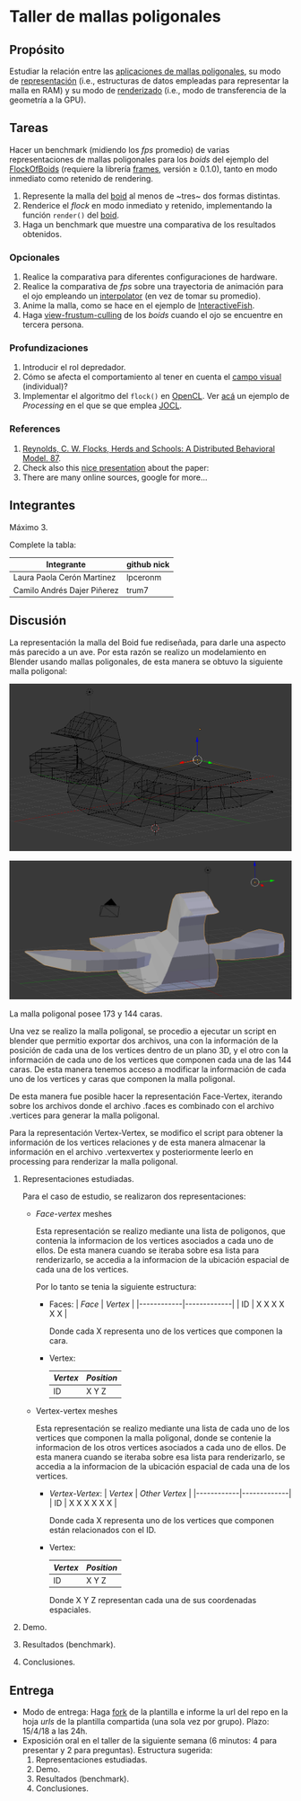 # Taller de mallas poligonales

## Propósito

Estudiar la relación entre las [aplicaciones de mallas poligonales](https://github.com/VisualComputing/representation), su modo de [representación](https://en.wikipedia.org/wiki/Polygon_mesh) (i.e., estructuras de datos empleadas para representar la malla en RAM) y su modo de [renderizado](https://processing.org/tutorials/pshape/) (i.e., modo de transferencia de la geometría a la GPU).

## Tareas

Hacer un benchmark (midiendo los *fps* promedio) de varias representaciones de mallas poligonales para los _boids_ del ejemplo del [FlockOfBoids](https://github.com/VisualComputing/framesjs/tree/processing/examples/Advanced/FlockOfBoids) (requiere la librería [frames](https://github.com/VisualComputing/framesjs/releases), versión ≥ 0.1.0), tanto en modo inmediato como retenido de rendering.

1. Represente la malla del [boid](https://github.com/VisualComputing/framesjs/blob/processing/examples/Advanced/FlockOfBoids/Boid.pde) al menos de ~tres~ dos formas distintas.
2. Renderice el _flock_ en modo inmediato y retenido, implementando la función ```render()``` del [boid](https://github.com/VisualComputing/framesjs/blob/processing/examples/Advanced/FlockOfBoids/Boid.pde).
3. Haga un benchmark que muestre una comparativa de los resultados obtenidos.

### Opcionales

1. Realice la comparativa para diferentes configuraciones de hardware.
2. Realice la comparativa de *fps* sobre una trayectoria de animación para el ojo empleando un [interpolator](https://github.com/VisualComputing/framesjs/tree/processing/examples/Basics/B8_Interpolation2) (en vez de tomar su promedio).
3. Anime la malla, como se hace en el ejemplo de [InteractiveFish](https://github.com/VisualComputing/framesjs/tree/processing/examples/ik/InteractiveFish).
4. Haga [view-frustum-culling](https://github.com/VisualComputing/framesjs/tree/processing/examples/Demos/ViewFrustumCulling) de los _boids_ cuando el ojo se encuentre en tercera persona.

### Profundizaciones

1. Introducir el rol depredador.
2. Cómo se afecta el comportamiento al tener en cuenta el [campo visual](https://es.wikipedia.org/wiki/Campo_visual) (individual)?
3. Implementar el algoritmo del ```flock()``` en [OpenCL](https://en.wikipedia.org/wiki/OpenCL). Ver [acá](https://www.youtube.com/watch?v=4NU37rPOAsk) un ejemplo de *Processing* en el que se que emplea [JOCL](http://www.jocl.org/).

### References

1. [Reynolds, C. W. Flocks, Herds and Schools: A Distributed Behavioral Model. 87](http://www.cs.toronto.edu/~dt/siggraph97-course/cwr87/).
2. Check also this [nice presentation](https://pdfs.semanticscholar.org/73b1/5c60672971c44ef6304a39af19dc963cd0af.pdf) about the paper:
3. There are many online sources, google for more...

## Integrantes

Máximo 3.

Complete la tabla:

| Integrante | github nick |
|------------|-------------|
| Laura Paola Cerón Martinez       | lpceronm        |
| Camilo Andrés Dajer Piñerez      | trum7           |

## Discusión

  La representación la malla del Boid fue rediseñada, para darle una aspecto más parecido a un ave. Por esta razón se realizo un modelamiento en Blender usando mallas poligonales, de esta manera se obtuvo la siguiente malla poligonal:


  ![alt](./images/editmode.png)

  ![alt](./images/solid.png)

  La malla poligonal posee 173 y 144 caras.

  Una vez se realizo la malla poligonal, se procedio a ejecutar un script en blender que permitio exportar dos archivos, una con la información de la posición de cada una de los vertices dentro de un plano 3D, y el otro con la información de cada uno de los vertices que componen cada una de las 144 caras. De esta manera tenemos acceso a modificar la información de cada uno de los vertices y caras que componen la malla poligonal.

  De esta manera fue posible hacer la representación Face-Vertex, iterando sobre los archivos donde el archivo .faces es combinado con el archivo .vertices para generar la malla poligonal.

  Para la representación Vertex-Vertex, se modifico el script para obtener la información de los vertices relaciones y de esta manera almacenar la información en el archivo .vertexvertex y posteriormente leerlo en processing para renderizar la malla poligonal. 


  1. Representaciones estudiadas.
     
     Para el caso de estudio, se realizaron dos representaciones:
     
     - _Face-vertex_ meshes
      
       Esta representación se realizo mediante una lista de poligonos, que contenia la informacion de los vertices asociados a cada uno de ellos. De esta manera cuando se iteraba sobre esa lista para renderizarlo, se accedia a la informacion de la ubicación espacial de cada una de los vertices.

       Por lo tanto se tenia la siguiente estructura:

       * Faces: 
          | _Face_     |   _Vertex_  |
          |------------|-------------|
          | ID         | X X X X X X |
          
          Donde cada X representa uno de los vertices que componen la cara.

       * Vertex:

          | _Vertex_     |   _Position_  |
          |--------------|---------------|
          |     ID       |      X Y Z    |
          
          

     - Vertex-vertex meshes 
     
        Esta representación se realizo mediante una lista de cada uno de los vertices que componen la malla poligonal, donde se contenie la informacion de los otros vertices asociados a cada uno de ellos. De esta manera cuando se iteraba sobre esa lista para renderizarlo, se accedia a la informacion de la ubicación espacial de cada una de los vertices.

       * _Vertex-Vertex_: 
          | _Vertex_     |   _Other Vertex_  |
          |------------|-------------|
          | ID         | X X X X X X |
          
          Donde cada X representa uno de los vertices que componen están relacionados con el ID.

       * Vertex:

          | _Vertex_     |   _Position_  |
          |--------------|---------------|
          |     ID       |      X Y Z    |

          Donde X Y Z representan cada una de sus coordenadas espaciales. 

  2. Demo.
     

  3. Resultados (benchmark).
     

  4. Conclusiones.

## Entrega

* Modo de entrega: Haga [fork](https://help.github.com/articles/fork-a-repo/) de la plantilla e informe la url del repo en la hoja *urls* de la plantilla compartida (una sola vez por grupo). Plazo: 15/4/18 a las 24h.
* Exposición oral en el taller de la siguiente semana (6 minutos: 4 para presentar y 2 para preguntas). Estructura sugerida:
  1. Representaciones estudiadas.
  2. Demo.
  3. Resultados (benchmark).
  4. Conclusiones.
